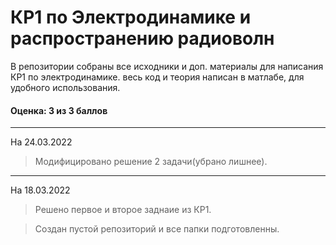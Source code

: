 # КР1 по Электродинамике и распространению радиоволн

В репозитории собраны все исходники и доп. материалы для написания КР1 по электродинамике. весь код и теория написан в матлабе, для удобного использования. 

#### Оценка: 3 из 3 баллов

___
На 24.03.2022

> Модифицировано решение 2 задачи(убрано лишнее).
___
На 18.03.2022

> Решено первое и второе заднаие из КР1.

> Создан пустой репозиторий и все папки подготовленны.
